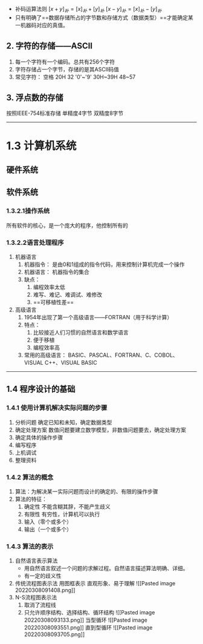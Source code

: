 - 补码运算法则
	$[x+y]_补=[x]_补+[y]_补$
	$[x-y]_补=[x]_补-[y]_补$
- 只有明确了==数据存储所占的字节数和存储方式（数据类型）==才能确定某一机器码对应的真值。
## 2. 字符的存储——ASCII
1. 每一个字符有一个编码。总共有256个字符
2. 字符存储占一个字节，存储的是其ASCII码值
3. 常见字符：
	空格    20H             32
	'0'~'9' 30H~39H 48~57
## 3. 浮点数的存储
按照IEEE-754标准存储
	单精度4字节
	 双精度8字节
	
---
# 1.3 计算机系统
## 硬件系统
## 软件系统
### 1.3.2.1操作系统
所有软件的核心，是一个庞大的程序，他控制所有的
### 1.3.2.2语言处理程序
1. 机器语言
	1. 机器指令：
		是由0和1组成的指令代码，用来控制计算机完成一个操作
	2. 机器语言：
		机器指令的集合
	3. 缺点：
		1. 编程效率太低
		2. 难写、难记、难调试、难修改
		3. ==可移植性差==
2. 高级语言
	1. 1954年出现了第一个高级语言——FORTRAN（用于科学计算）
	2. 特点：
		1. 比较接近人们习惯的自然语言和数学语言
		2. 便于移植
		3. 编程效率高
	3. 常用的高级语言：
		BASIC、PASCAL、FORTRAN、C、COBOL、VISUAL C++、VISUAL BASIC
---
## 1.4 程序设计的基础
### 1.4.1 使用计算机解决实际问题的步骤
1. 分析问题
	确定已知和未知，确定数据类型
2. 确定处理方案
	数值问题要建立数学模型，非数值问题要去，确定处理方案
3. 确定具体的操作步骤
4. 编写程序
5. 上机调试
6. 整理资料
### 1.4.2 算法的概念
1. 算法：为解决某一实际问题而设计的确定的、有限的操作步骤
2. 算法的特征：
	1. 确定性
		不能含糊其辞，不能产生歧义
	2. 有限性
		有穷性，计算机可以执行
	3. 输入（零个或多个）
	4. 输出（一个或多个）
### 1.4.3 算法的表示
1. 自然语言表示算法
	- 用自然语言叙述一个问题的求解过程。自然语言描述算法明确、详细。
	- 有一定的歧义性
2. 传统流程图表示法
	用图框表示
	直观形象、易于理解
	![[Pasted image 20220308091408.png]]
3. N-S流程图表示法
	1. 取消了流程线
	2. 只允许顺序结构、选择结构、循环结构
![[Pasted image 20220308093133.png]]
当型循环
![[Pasted image 20220308093551.png]]
直到型循环
![[Pasted image 20220308093705.png]]